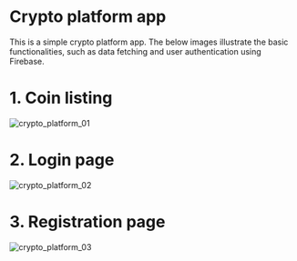 # Crypto platform app

This is a simple crypto platform app. The below images illustrate the basic functionalities, such as data fetching and user authentication using Firebase.

# 1. Coin listing
![crypto_platform_01](https://github.com/jurij-bozic/crypto-platform/assets/48452688/21cdcf13-1d1a-45cb-88b2-18ad21aad8af)

# 2. Login page
![crypto_platform_02](https://github.com/jurij-bozic/crypto-platform/assets/48452688/06a10035-c378-41df-afb1-c8a6fc515caa)

# 3. Registration page
![crypto_platform_03](https://github.com/jurij-bozic/crypto-platform/assets/48452688/b2902cdb-bad6-4b69-9b79-d66f046ab753)

